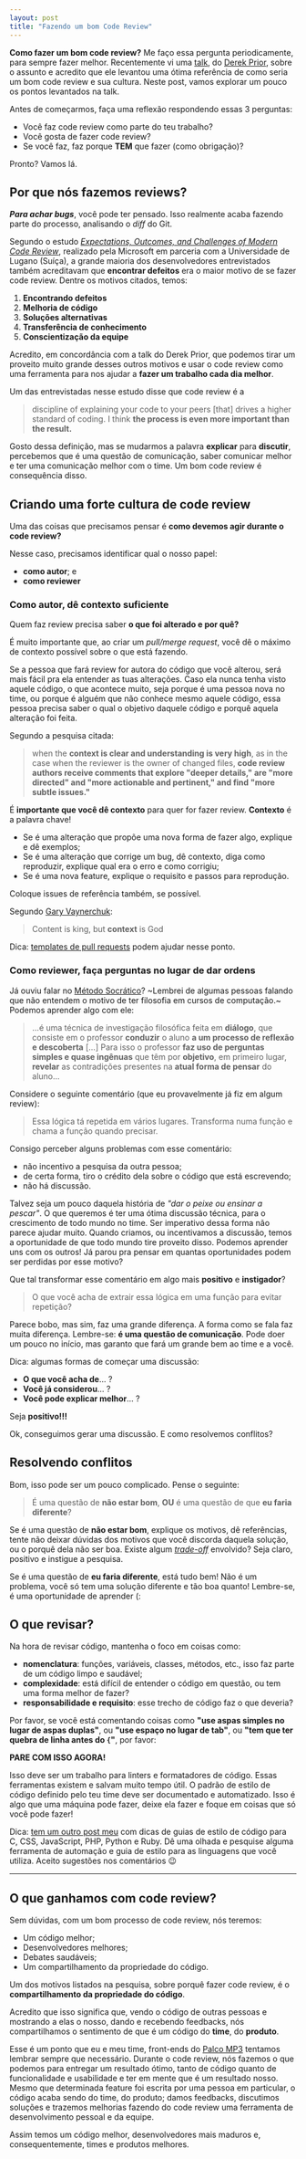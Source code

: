 ```yaml
---
layout: post
title: "Fazendo um bom Code Review"
---
```


**Como fazer um bom code review?** Me faço essa pergunta periodicamente, para sempre fazer melhor. Recentemente vi uma [talk](https://www.youtube.com/watch?v=PJjmw9TRB7s), do [Derek Prior](https://www.linkedin.com/in/derek-prior-1145a2/), sobre o assunto e acredito que ele levantou uma ótima referência de como seria um bom code review e sua cultura. Neste post, vamos explorar um pouco os pontos levantados na talk.

Antes de começarmos, faça uma reflexão respondendo essas 3 perguntas:

- Você faz code review como parte do teu trabalho?
- Você gosta de fazer code review?
- Se você faz, faz porque **TEM** que fazer (como obrigação)?

Pronto? Vamos lá.

## Por que nós fazemos reviews?

**_Para achar bugs_**, você pode ter pensado. Isso realmente acaba fazendo parte do processo, analisando o _diff_ do Git.

Segundo o estudo _[Expectations, Outcomes, and Challenges of Modern Code Review](https://www.microsoft.com/en-us/research/publication/expectations-outcomes-and-challenges-of-modern-code-review/)_, realizado pela Microsoft em parceria com a Universidade de Lugano (Suíça), a grande maioria dos desenvolvedores entrevistados também acreditavam que **encontrar defeitos** era o maior motivo de se fazer code review. Dentre os motivos citados, temos:

1. **Encontrando defeitos**
2. **Melhoria de código**
3. **Soluções alternativas**
4. **Transferência de conhecimento**
5. **Conscientização da equipe**

Acredito, em concordância com a talk do Derek Prior, que podemos tirar um proveito muito grande desses outros motivos e usar o code review como uma ferramenta para nos ajudar a **fazer um trabalho cada dia melhor**.

Um das entrevistadas nesse estudo disse que code review é a

> discipline of explaining your code to your peers [that] drives a higher standard of coding. I think **the process is even more important than the result.**

Gosto dessa definição, mas se mudarmos a palavra **explicar** para **discutir**, percebemos que é uma questão de comunicação, saber comunicar melhor e ter uma comunicação melhor com o time. Um bom code review é consequência disso.

## Criando uma forte cultura de code review

Uma das coisas que precisamos pensar é **como devemos agir durante o code review?**

Nesse caso, precisamos identificar qual o nosso papel:

- **como autor**; e
- **como reviewer**

### Como autor, dê contexto suficiente

Quem faz review precisa saber **o que foi alterado e por quê?**

É muito importante que, ao criar um _pull/merge request_, você dê o máximo de contexto possível sobre o que está fazendo.

Se a pessoa que fará review for autora do código que você alterou, será mais fácil pra ela entender as tuas alterações. Caso ela nunca tenha visto aquele código, o que acontece muito, seja porque é uma pessoa nova no time, ou porque é alguém que não conhece mesmo aquele código, essa pessoa precisa saber o qual o objetivo daquele código e porquê aquela alteração foi feita.

Segundo a pesquisa citada:

> when the **context is clear and understanding is very high**, as in the case when the reviewer is the owner of changed files, **code review authors receive comments that explore "deeper details," are "more directed" and "more actionable and pertinent," and find "more subtle issues."**

É **importante que você dê contexto** para quer for fazer review. **Contexto** é a palavra chave!

- Se é uma alteração que propõe uma nova forma de fazer algo, explique e dê exemplos;
- Se é uma alteração que corrige um bug, dê contexto, diga como reproduzir, explique qual era o erro e como corrigiu;
- Se é uma nova feature, explique o requisito e passos para reprodução.

Coloque issues de referência também, se possível.

Segundo [Gary Vaynerchuk](https://www.garyvaynerchuk.com/content-is-king-but-context-is-god/):

> Content is king, but **context** is God

Dica: [templates de pull requests](https://help.github.com/en/github/building-a-strong-community/creating-a-pull-request-template-for-your-repository) podem ajudar nesse ponto.

### Como reviewer, faça perguntas no lugar de dar ordens

Já ouviu falar no [Método Socrático](https://pt.wikipedia.org/wiki/M%C3%A9todo_socr%C3%A1tico)? ~Lembrei de algumas pessoas falando que não entendem o motivo de ter filosofia em cursos de computação.~ Podemos aprender algo com ele:

> ...é uma técnica de investigação filosófica feita em **diálogo**, que consiste em o professor **conduzir** o aluno **a um processo de reflexão e descoberta** [...] Para isso o professor **faz uso de perguntas simples e quase ingênuas** que têm por **objetivo**, em primeiro lugar, **revelar** as contradições presentes na **atual forma de pensar** do aluno...

Considere o seguinte comentário (que eu provavelmente já fiz em algum review):

> Essa lógica tá repetida em vários lugares. Transforma numa função e chama a função quando precisar.

Consigo perceber alguns problemas com esse comentário:

- não incentivo a pesquisa da outra pessoa;
- de certa forma, tiro o crédito dela sobre o código que está escrevendo;
- não há discussão.

Talvez seja um pouco daquela história de _"dar o peixe ou ensinar a pescar"_. O que queremos é ter uma ótima discussão técnica, para o crescimento de todo mundo no time. Ser imperativo dessa forma não parece ajudar muito. Quando criamos, ou incentivamos a discussão, temos a oportunidade de que todo mundo tire proveito disso. Podemos aprender uns com os outros! Já parou pra pensar em quantas oportunidades podem ser perdidas por esse motivo?

Que tal transformar esse comentário em algo mais **positivo** e **instigador**?

> O que você acha de extrair essa lógica em uma função para evitar repetição?

Parece bobo, mas sim, faz uma grande diferença. A forma como se fala faz muita diferença. Lembre-se: **é uma questão de comunicação**. Pode doer um pouco no início, mas garanto que fará um grande bem ao time e a você.

Dica: algumas formas de começar uma discussão:

- **O que você acha de**... ?
- **Você já considerou**... ?
- **Você pode explicar melhor**... ?

Seja **positivo!!!**

Ok, conseguimos gerar uma discussão. E como resolvemos conflitos?

## Resolvendo conflitos

Bom, isso pode ser um pouco complicado. Pense o seguinte:

> É uma questão de **não estar bom**, **OU** é uma questão de que **eu faria diferente**?

Se é uma questão de **não estar bom**, explique os motivos, dê referências, tente não deixar dúvidas dos motivos que você discorda daquela solução, ou o porquê dela não ser boa. Existe algum [_trade-off_](https://pt.wikipedia.org/wiki/Trade-off) envolvido? Seja claro, positivo e instigue a pesquisa.

Se é uma questão de **eu faria diferente**, está tudo bem! Não é um problema, você só tem uma solução diferente e tão boa quanto! Lembre-se, é uma oportunidade de aprender (:

## O que revisar?

Na hora de revisar código, mantenha o foco em coisas como:

- **nomenclatura**: funções, variáveis, classes, métodos, etc., isso faz parte de um código limpo e saudável;
- **complexidade**: está difícil de entender o código em questão, ou tem uma forma melhor de fazer?
- **responsabilidade e requisito**: esse trecho de código faz o que deveria?

Por favor, se você está comentando coisas como **"use aspas simples no lugar de aspas duplas"**, ou **"use espaço no lugar de tab"**, ou **"tem que ter quebra de linha antes do `{`"**, por favor:

**PARE COM ISSO AGORA!**

Isso deve ser um trabalho para linters e formatadores de código. Essas ferramentas existem e salvam muito tempo útil. O padrão de estilo de código definido pelo teu time deve ser documentado e automatizado. Isso é algo que uma máquina pode fazer, deixe ela fazer e foque em coisas que só você pode fazer!

Dica: [tem um outro post meu](/2016/08/07/que-nao-vai-padronizar-o-que.html) com dicas de guias de estilo de código para C, CSS, JavaScript, PHP, Python e Ruby. Dê uma olhada e pesquise alguma ferramenta de automação e guia de estilo para as linguagens que você utiliza. Aceito sugestões nos comentários 😉

---

## O que ganhamos com code review?

Sem dúvidas, com um bom processo de code review, nós teremos:

- Um código melhor;
- Desenvolvedores melhores;
- Debates saudáveis;
- Um compartilhamento da propriedade do código.

Um dos motivos listados na pesquisa, sobre porquê fazer code review, é o **compartilhamento da propriedade do código**.

Acredito que isso significa que, vendo o código de outras pessoas e mostrando a elas o nosso, dando e recebendo feedbacks, nós compartilhamos o sentimento de que é um código do **time**, do **produto**.

Esse é um ponto que eu e meu time, front-ends do [Palco MP3](https://palcomp3.com.br) tentamos lembrar sempre que necessário. Durante o code review, nós fazemos o que podemos para entregar um resultado ótimo, tanto de código quanto de funcionalidade e usabilidade e ter em mente que é um resultado nosso. Mesmo que determinada feature foi escrita por uma pessoa em particular, o código acaba sendo do time, do produto; damos feedbacks, discutimos soluções e trazemos melhorias fazendo do code review uma ferramenta de desenvolvimento pessoal e da equipe.

Assim temos um código melhor, desenvolvedores mais maduros e, consequentemente, times e produtos melhores.
